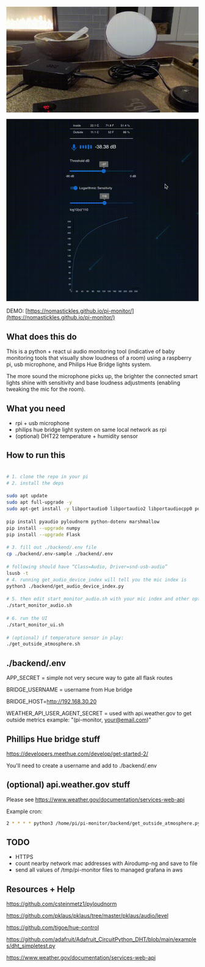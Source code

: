![](media/demo.gif)

![](media/demo-ui.gif)

DEMO: [https://nomastickles.github.io/pi-monitor/](https://nomastickles.github.io/pi-monitor/)

## What does this do

This is a python + react ui audio monitoring tool (indicative of baby monitoring tools that visually show loudness of a room) using a raspberry pi, usb microphone, and Philips Hue Bridge lights system.

The more sound the microphone picks up, the brighter the connected smart lights shine with sensitivity and base loudness adjustments (enabling tweaking the mic for the room).

## What you need

- rpi + usb microphone
- philips hue bridge light system on same local network as rpi
- (optional) DHT22 temperature + humidity sensor

## How to run this

```sh

# 1. clone the repo in your pi
# 2. install the deps

sudo apt update
sudo apt full-upgrade -y
sudo apt-get install -y libportaudio0 libportaudio2 libportaudiocpp0 portaudio19-dev libatlas-base-dev

pip install pyaudio pyloudnorm python-dotenv marshmallow
pip install --upgrade numpy
pip install --upgrade Flask

# 3. fill out ./backend/.env file
cp ./backend/.env-sample ./backend/.env

# following should have “Class=Audio, Driver=snd-usb-audio”
lsusb -t
# 4. running get_audio_device_index will tell you the mic index is
python3 ./backend/get_audio_device_index.py

# 5. then edit start_monitor_audio.sh with your mic index and other options (and make files executable)
./start_monitor_audio.sh

# 6. run the UI
./start_monitor_ui.sh

# (optional) if temperature sensor in play:
./get_outside_atmosphere.sh
```

## ./backend/.env

APP_SECRET = simple not very secure way to gate all flask routes

BRIDGE_USERNAME = username from Hue bridge

BRIDGE_HOST=http://192.168.30.20

WEATHER_API_USER_AGENT_SECRET = used with api.weather.gov to get outside metrics
example: "(pi-monitor, your@email.com)"

## Phillips Hue bridge stuff

https://developers.meethue.com/develop/get-started-2/

You'll need to create a username and add to ./backend/.env

## (optional) api.weather.gov stuff

Please see https://www.weather.gov/documentation/services-web-api

Example cron:

```sh
2 * * * * python3 /home/pi/pi-monitor/backend/get_outside_atmosphere.py --weather-api-url https://api.weather.gov/gridpoints/SEW/130,68/forecast/hourly >> /tmp/pi-monitor-atmosphere-outside.log 2>&1

```

## TODO

- HTTPS
- count nearby network mac addresses with Airodump-ng and save to file
- send all values of /tmp/pi-monitor files to managed grafana in aws

## Resources + Help

https://github.com/csteinmetz1/pyloudnorm

https://github.com/pklaus/pklaus/tree/master/pklaus/audio/level

https://github.com/tigoe/hue-control

https://github.com/adafruit/Adafruit_CircuitPython_DHT/blob/main/examples/dht_simpletest.py

https://www.weather.gov/documentation/services-web-api
